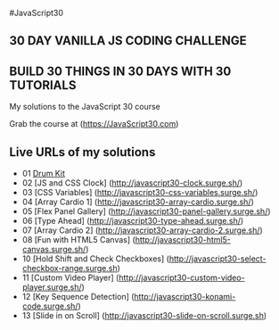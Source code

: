 #JavaScript30

## 30 DAY VANILLA JS CODING CHALLENGE
## BUILD 30 THINGS IN 30 DAYS WITH 30 TUTORIALS

My solutions to the JavaScript 30 course

Grab the course at (https://JavaScript30.com)

## Live URLs of my solutions

* 01 [Drum Kit](http://javascript30-drump-kit-.surge.sh/)
* 02 [JS and CSS Clock] (http://javascript30-clock.surge.sh/)
* 03 [CSS Variables] (http://javascript30-css-variables.surge.sh/)
* 04 [Array Cardio 1] (http://javascript30-array-cardio.surge.sh/)
* 05 [Flex Panel Gallery] (http://javascript30-panel-gallery.surge.sh/)
* 06 [Type Ahead] (http://javascript30-type-ahead.surge.sh/)
* 07 [Array Cardio 2] (http://javascript30-array-cardio-2.surge.sh/)
* 08 [Fun with HTML5 Canvas] (http://javascript30-html5-canvas.surge.sh/)
* 10 [Hold Shift and Check Checkboxes] (http://javascript30-select-checkbox-range.surge.sh)
* 11 [Custom Video Player] (http://javascript30-custom-video-player.surge.sh/)
* 12 [Key Sequence Detection] (http://javascript30-konami-code.surge.sh/)
* 13 [Slide in on Scroll] (http://javascript30-slide-on-scroll.surge.sh)
